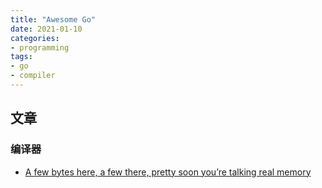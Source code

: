 ```yaml
---
title: "Awesome Go"
date: 2021-01-10
categories:
- programming
tags:
- go
- compiler
---
```


## 文章
### 编译器
- [A few bytes here, a few there, pretty soon you’re talking real memory](https://dave.cheney.net/2021/01/05/a-few-bytes-here-a-few-there-pretty-soon-youre-talking-real-memory)